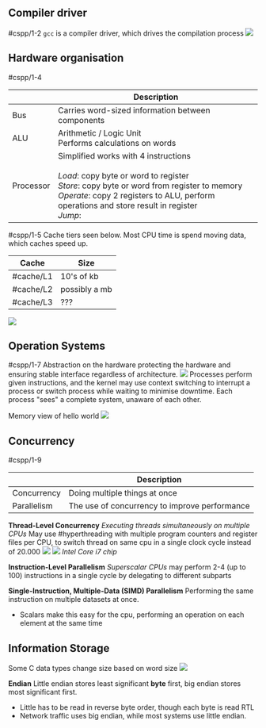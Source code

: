 
## Compiler driver
#cspp/1-2
`gcc` is a compiler driver, which drives the compilation process
![](Pasted%20image%2020240206162940.png)

## Hardware organisation
#cspp/1-4 

|  | Description |
| ---- | ---- |
| Bus | Carries word-sized information between components |
| ALU | Arithmetic / Logic Unit<br>Performs calculations on words |
| Processor | Simplified works with 4 instructions<br><br>*Load*: copy byte or word to register<br>*Store*: copy byte or word from register to memory<br>*Operate*: copy 2 registers to ALU, perform operations and store result in register<br>*Jump*: |
#cspp/1-5
Cache tiers seen below. Most CPU time is spend moving data, which caches speed up.

| Cache     | Size          |
| --------- | ------------- |
| #cache/L1 | 10's of kb    |
| #cache/L2 | possibly a mb |
| #cache/L3 | ???           |
![](Pasted%20image%2020240206165127.png)

## Operation Systems
#cspp/1-7
Abstraction on the hardware protecting the hardware and ensuring stable interface regardless of architecture.
![](Pasted%20image%2020240206165857.png)
Processes perform given instructions, and the kernel may use context switching to interrupt a process or switch process while waiting to minimise downtime. Each process "sees" a complete system, unaware of each other.

Memory view of hello world
![](Pasted%20image%2020240206170741.png)

## Concurrency
#cspp/1-9

|  | Description |
| ---- | ---- |
| Concurrency | Doing multiple things at once |
| Parallelism | The use of concurrency to improve performance |

**Thread-Level Concurrency**
*Executing threads simultaneously on multiple CPUs*
May use #hyperthreading with multiple program counters and register files per CPU, to switch thread on same cpu in a single clock cycle instead of 20.000
![](Pasted%20image%2020240206172501.png)
![](Pasted%20image%2020240207083424.png)
*Intel Core i7 chip*

**Instruction-Level Parallelism**
*Superscalar CPUs* may perform 2-4 (up to 100) instructions in a single cycle by delegating to different subparts

**Single-Instruction, Multiple-Data (SIMD) Parallelism**
Performing the same instruction on multiple datasets at once.
- Scalars make this easy for the cpu, performing an operation on each element at the same time

## Information Storage
Some C data types change size based on word size
![](Pasted%20image%2020240206175047.png)

**Endian**
Little endian stores least significant **byte** first, big endian stores most significant first.
- Little has to be read in reverse byte order, though each byte is read RTL
- Network traffic uses big endian, while most systems use little endian.